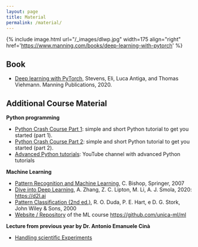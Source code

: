 ```yaml
---
layout: page
title: Material
permalink: /material/
---
```


{% include image.html url="/_images/dlwp.jpg" width=175 align="right" href='https://www.manning.com/books/deep-learning-with-pytorch' %}

## Book

* [Deep learning with PyTorch](https://www.manning.com/books/deep-learning-with-pytorch), Stevens, Eli, Luca Antiga, and Thomas Viehmann. Manning Publications, 2020.

## Additional Course Material

**Python programming**

* [Python Crash Course Part 1](static_files/presentations/python/isde_tutoring_01.pdf): simple and short Python tutorial to get you started (part 1).
* [Python Crash Course Part 2](static_files/presentations/python/isde_tutoring_02.pdf): simple and short Python tutorial to get you started (part 2).
* [Advanced Python tutorials](https://www.youtube.com/@ArjanCodes): YouTube channel with advanced Python tutorials

**Machine Learning**

* [Pattern Recognition and Machine Learning](https://link.springer.com/book/9780387310732), C. Bishop, Springer, 2007
* [Dive into Deep Learning](https://d2l.ai), A. Zhang, Z. C. Lipton, M. Li, A. J. Smola, 2020: https://d2l.ai
* [Pattern Classification (2nd ed.)](https://www.wiley.com/en-it/Pattern+Classification,+2nd+Edition-p-9780471056690), R. O. Duda, P. E. Hart, e D. G. Stork, John Wiley & Sons, 2000
* [Website / Repository](https://github.com/unica-ml/ml) of the ML course https://github.com/unica-ml/ml

**Lecture from previous year by Dr. Antonio Emanuele Cinà**
* [Handling scientific Experiments](static_files/presentations/course/_07_scientific_experiments.pdf)